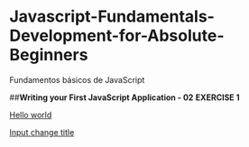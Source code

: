 # Javascript-Fundamentals-Development-for-Absolute-Beginners
Fundamentos básicos de JavaScript

##**Writing your First JavaScript Application - 02**
**EXERCISE 1**

[Hello world](ep2.html)

[Input change title](ep2_1.html)

